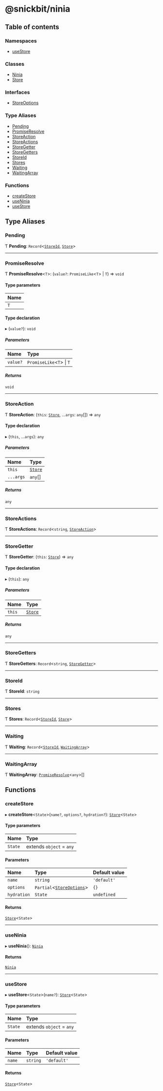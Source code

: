 # @snickbit/ninia

## Table of contents

### Namespaces

- [useStore](modules/useStore.md)

### Classes

- [Ninia](classes/Ninia.md)
- [Store](classes/Store.md)

### Interfaces

- [StoreOptions](interfaces/StoreOptions.md)

### Type Aliases

- [Pending](README.md#pending)
- [PromiseResolve](README.md#promiseresolve)
- [StoreAction](README.md#storeaction)
- [StoreActions](README.md#storeactions)
- [StoreGetter](README.md#storegetter)
- [StoreGetters](README.md#storegetters)
- [StoreId](README.md#storeid)
- [Stores](README.md#stores)
- [Waiting](README.md#waiting)
- [WaitingArray](README.md#waitingarray)

### Functions

- [createStore](README.md#createstore)
- [useNinia](README.md#useninia)
- [useStore](README.md#usestore)

## Type Aliases

### Pending

Ƭ **Pending**: `Record`<[`StoreId`](README.md#storeid), [`Store`](classes/Store.md)\>

___

### PromiseResolve

Ƭ **PromiseResolve**<`T`\>: (`value?`: `PromiseLike`<`T`\> \| `T`) => `void`

#### Type parameters

| Name |
| :------ |
| `T` |

#### Type declaration

▸ (`value?`): `void`

##### Parameters

| Name | Type |
| :------ | :------ |
| `value?` | `PromiseLike`<`T`\> \| `T` |

##### Returns

`void`

___

### StoreAction

Ƭ **StoreAction**: (`this`: [`Store`](classes/Store.md), ...`args`: `any`[]) => `any`

#### Type declaration

▸ (`this`, ...`args`): `any`

##### Parameters

| Name | Type |
| :------ | :------ |
| `this` | [`Store`](classes/Store.md) |
| `...args` | `any`[] |

##### Returns

`any`

___

### StoreActions

Ƭ **StoreActions**: `Record`<`string`, [`StoreAction`](README.md#storeaction)\>

___

### StoreGetter

Ƭ **StoreGetter**: (`this`: [`Store`](classes/Store.md)) => `any`

#### Type declaration

▸ (`this`): `any`

##### Parameters

| Name | Type |
| :------ | :------ |
| `this` | [`Store`](classes/Store.md) |

##### Returns

`any`

___

### StoreGetters

Ƭ **StoreGetters**: `Record`<`string`, [`StoreGetter`](README.md#storegetter)\>

___

### StoreId

Ƭ **StoreId**: `string`

___

### Stores

Ƭ **Stores**: `Record`<[`StoreId`](README.md#storeid), [`Store`](classes/Store.md)\>

___

### Waiting

Ƭ **Waiting**: `Record`<[`StoreId`](README.md#storeid), [`WaitingArray`](README.md#waitingarray)\>

___

### WaitingArray

Ƭ **WaitingArray**: [`PromiseResolve`](README.md#promiseresolve)<`any`\>[]

## Functions

### createStore

▸ **createStore**<`State`\>(`name?`, `options?`, `hydration?`): [`Store`](classes/Store.md)<`State`\>

#### Type parameters

| Name | Type |
| :------ | :------ |
| `State` | extends `object` = `any` |

#### Parameters

| Name | Type | Default value |
| :------ | :------ | :------ |
| `name` | `string` | `'default'` |
| `options` | `Partial`<[`StoreOptions`](interfaces/StoreOptions.md)\> | `{}` |
| `hydration` | `State` | `undefined` |

#### Returns

[`Store`](classes/Store.md)<`State`\>

___

### useNinia

▸ **useNinia**(): [`Ninia`](classes/Ninia.md)

#### Returns

[`Ninia`](classes/Ninia.md)

___

### useStore

▸ **useStore**<`State`\>(`name?`): [`Store`](classes/Store.md)<`State`\>

#### Type parameters

| Name | Type |
| :------ | :------ |
| `State` | extends `object` = `any` |

#### Parameters

| Name | Type | Default value |
| :------ | :------ | :------ |
| `name` | `string` | `'default'` |

#### Returns

[`Store`](classes/Store.md)<`State`\>
